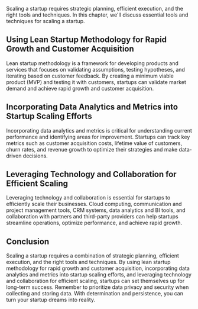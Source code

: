 
Scaling a startup requires strategic planning, efficient execution, and the right tools and techniques. In this chapter, we'll discuss essential tools and techniques for scaling a startup.

Using Lean Startup Methodology for Rapid Growth and Customer Acquisition
------------------------------------------------------------------------

Lean startup methodology is a framework for developing products and services that focuses on validating assumptions, testing hypotheses, and iterating based on customer feedback. By creating a minimum viable product (MVP) and testing it with customers, startups can validate market demand and achieve rapid growth and customer acquisition.

Incorporating Data Analytics and Metrics into Startup Scaling Efforts
---------------------------------------------------------------------

Incorporating data analytics and metrics is critical for understanding current performance and identifying areas for improvement. Startups can track key metrics such as customer acquisition costs, lifetime value of customers, churn rates, and revenue growth to optimize their strategies and make data-driven decisions.

Leveraging Technology and Collaboration for Efficient Scaling
-------------------------------------------------------------

Leveraging technology and collaboration is essential for startups to efficiently scale their businesses. Cloud computing, communication and project management tools, CRM systems, data analytics and BI tools, and collaboration with partners and third-party providers can help startups streamline operations, optimize performance, and achieve rapid growth.

Conclusion
----------

Scaling a startup requires a combination of strategic planning, efficient execution, and the right tools and techniques. By using lean startup methodology for rapid growth and customer acquisition, incorporating data analytics and metrics into startup scaling efforts, and leveraging technology and collaboration for efficient scaling, startups can set themselves up for long-term success. Remember to prioritize data privacy and security when collecting and storing data. With determination and persistence, you can turn your startup dreams into reality.
